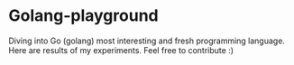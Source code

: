 # Golang-playground
Diving into Go (golang) most interesting and fresh programming language. Here are results of my experiments.
Feel free to contribute :)
